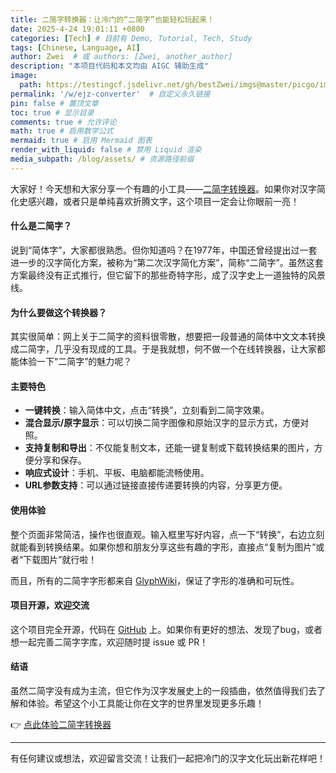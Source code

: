 ```yaml
---
title: 二简字转换器：让冷门的“二简字”也能轻松玩起来！
date: 2025-4-24 19:01:11 +0800
categories: [Tech] # 目前有 Demo, Tutorial, Tech, Study
tags: [Chinese, Language, AI]
author: Zwei  # 或 authors: [Zwei, another_author]
description: "本项目代码和本文均由 AIGC 辅助生成"
image:
  path: https://testingcf.jsdelivr.net/gh/bestZwei/imgs@master/picgo/image-20250425100224883.png
permalink: '/w/ejz-converter'  # 自定义永久链接
pin: false # 置顶文章
toc: true # 显示目录
comments: true # 允许评论
math: true # 启用数学公式
mermaid: true # 启用 Mermaid 图表
render_with_liquid: false # 禁用 Liquid 渲染
media_subpath: /blog/assets/ # 资源路径前缀
---
```


大家好！今天想和大家分享一个有趣的小工具——[二简字转换器](https://ejz.is-an.org/)。如果你对汉字简化史感兴趣，或者只是单纯喜欢折腾文字，这个项目一定会让你眼前一亮！

#### 什么是二简字？

说到“简体字”，大家都很熟悉。但你知道吗？在1977年，中国还曾经提出过一套进一步的汉字简化方案，被称为“第二次汉字简化方案”，简称“二简字”。虽然这套方案最终没有正式推行，但它留下的那些奇特字形，成了汉字史上一道独特的风景线。

#### 为什么要做这个转换器？

其实很简单：网上关于二简字的资料很零散，想要把一段普通的简体中文文本转换成二简字，几乎没有现成的工具。于是我就想，何不做一个在线转换器，让大家都能体验一下“二简字”的魅力呢？

#### 主要特色

- **一键转换**：输入简体中文，点击“转换”，立刻看到二简字效果。
- **混合显示/原字显示**：可以切换二简字图像和原始汉字的显示方式，方便对照。
- **支持复制和导出**：不仅能复制文本，还能一键复制或下载转换结果的图片，方便分享和保存。
- **响应式设计**：手机、平板、电脑都能流畅使用。
- **URL参数支持**：可以通过链接直接传递要转换的内容，分享更方便。

#### 使用体验

整个页面非常简洁，操作也很直观。输入框里写好内容，点一下“转换”，右边立刻就能看到转换结果。如果你想和朋友分享这些有趣的字形，直接点“复制为图片”或者“下载图片”就行啦！

而且，所有的二简字字形都来自 [GlyphWiki](http://glyphwiki.org/wiki/Group:%E7%AC%AC%E4%BA%8C%E6%AC%A1%E6%B1%89%E5%AD%97%E7%AE%80%E5%8C%96%E6%96%B9%E6%A1%88%E3%83%BB%E7%AC%AC%E4%B8%80%E8%A1%A8)，保证了字形的准确和可玩性。

#### 项目开源，欢迎交流

这个项目完全开源，代码在 [GitHub](https://github.com/bestZwei/EJZ_CN) 上。如果你有更好的想法、发现了bug，或者想一起完善二简字字库，欢迎随时提 issue 或 PR！

#### 结语

虽然二简字没有成为主流，但它作为汉字发展史上的一段插曲，依然值得我们去了解和体验。希望这个小工具能让你在文字的世界里发现更多乐趣！

👉 [点此体验二简字转换器](https://ejz.is-an.org/)

---

有任何建议或想法，欢迎留言交流！让我们一起把冷门的汉字文化玩出新花样吧！
